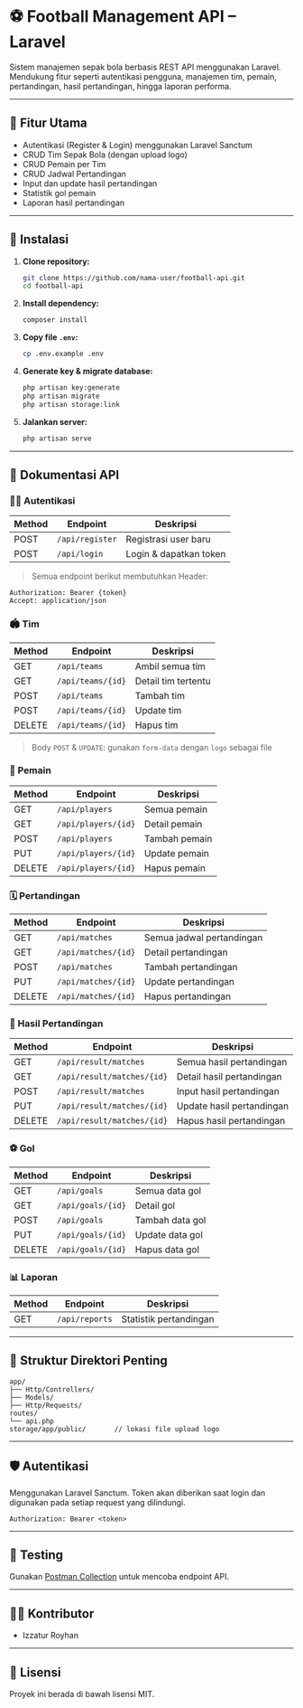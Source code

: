 
# ⚽ Football Management API – Laravel

Sistem manajemen sepak bola berbasis REST API menggunakan Laravel. Mendukung fitur seperti autentikasi pengguna, manajemen tim, pemain, pertandingan, hasil pertandingan, hingga laporan performa.

---

## 🚀 Fitur Utama

- Autentikasi (Register & Login) menggunakan Laravel Sanctum
- CRUD Tim Sepak Bola (dengan upload logo)
- CRUD Pemain per Tim
- CRUD Jadwal Pertandingan
- Input dan update hasil pertandingan
- Statistik gol pemain
- Laporan hasil pertandingan

---

## 🔧 Instalasi

1. **Clone repository:**
   ```bash
   git clone https://github.com/nama-user/football-api.git
   cd football-api
   ```

2. **Install dependency:**
   ```bash
   composer install
   ```

3. **Copy file `.env`:**
   ```bash
   cp .env.example .env
   ```

4. **Generate key & migrate database:**
   ```bash
   php artisan key:generate
   php artisan migrate
   php artisan storage:link
   ```

5. **Jalankan server:**
   ```bash
   php artisan serve
   ```

---

## 📡 Dokumentasi API

### 🧑‍💻 Autentikasi
| Method | Endpoint        | Deskripsi        |
|--------|------------------|------------------|
| POST   | `/api/register` | Registrasi user baru |
| POST   | `/api/login`    | Login & dapatkan token |

> Semua endpoint berikut membutuhkan Header:
```
Authorization: Bearer {token}
Accept: application/json
```

### 🏟️ Tim
| Method | Endpoint           | Deskripsi           |
|--------|--------------------|---------------------|
| GET    | `/api/teams`       | Ambil semua tim     |
| GET    | `/api/teams/{id}`  | Detail tim tertentu |
| POST   | `/api/teams`       | Tambah tim          |
| POST   | `/api/teams/{id}`  | Update tim          |
| DELETE | `/api/teams/{id}`  | Hapus tim           |

> Body `POST` & `UPDATE`: gunakan `form-data` dengan `logo` sebagai file

### 🧍 Pemain
| Method | Endpoint              | Deskripsi             |
|--------|------------------------|------------------------|
| GET    | `/api/players`         | Semua pemain           |
| GET    | `/api/players/{id}`    | Detail pemain          |
| POST   | `/api/players`         | Tambah pemain          |
| PUT    | `/api/players/{id}`    | Update pemain          |
| DELETE | `/api/players/{id}`    | Hapus pemain           |

### 🗓️ Pertandingan
| Method | Endpoint               | Deskripsi             |
|--------|------------------------|------------------------|
| GET    | `/api/matches`         | Semua jadwal pertandingan |
| GET    | `/api/matches/{id}`    | Detail pertandingan     |
| POST   | `/api/matches`         | Tambah pertandingan     |
| PUT    | `/api/matches/{id}`    | Update pertandingan     |
| DELETE | `/api/matches/{id}`    | Hapus pertandingan      |

### 🥅 Hasil Pertandingan
| Method | Endpoint                         | Deskripsi                 |
|--------|----------------------------------|---------------------------|
| GET    | `/api/result/matches`           | Semua hasil pertandingan  |
| GET    | `/api/result/matches/{id}`      | Detail hasil pertandingan |
| POST   | `/api/result/matches`           | Input hasil pertandingan  |
| PUT    | `/api/result/matches/{id}`      | Update hasil pertandingan |
| DELETE | `/api/result/matches/{id}`      | Hapus hasil pertandingan  |

### ⚽ Gol
| Method | Endpoint              | Deskripsi           |
|--------|------------------------|----------------------|
| GET    | `/api/goals`          | Semua data gol       |
| GET    | `/api/goals/{id}`     | Detail gol           |
| POST   | `/api/goals`          | Tambah data gol      |
| PUT    | `/api/goals/{id}`     | Update data gol      |
| DELETE | `/api/goals/{id}`     | Hapus data gol       |

### 📊 Laporan
| Method | Endpoint         | Deskripsi                    |
|--------|------------------|------------------------------|
| GET    | `/api/reports`   | Statistik pertandingan       |

---

## 📁 Struktur Direktori Penting

```
app/
├── Http/Controllers/
├── Models/
├── Http/Requests/
routes/
└── api.php
storage/app/public/       // lokasi file upload logo
```

---

## 🛡️ Autentikasi

Menggunakan Laravel Sanctum. Token akan diberikan saat login dan digunakan pada setiap request yang dilindungi.

```http
Authorization: Bearer <token>
```

---

## 🧪 Testing

Gunakan [Postman Collection](./Football%20Collection.postman_collection.json) untuk mencoba endpoint API.

---

## 👨‍💻 Kontributor
- Izzatur Royhan

---

## 📄 Lisensi

Proyek ini berada di bawah lisensi MIT.
